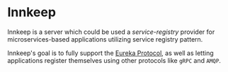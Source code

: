 Innkeep 
===
Innkeep is a server which could be used a *service-registry* provider for microservices-based applications utilizing service registry pattern.

Innkeep's goal is to fully support the [Eureka Protocol](https://github.com/Netflix/eureka), as well as letting applications register themselves using other protocols like `gRPC` and `AMQP`.
